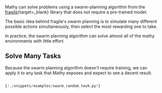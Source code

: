 Mathy can solve problems using a swarm-planning algorithm from the [fragile](https://github.com/FragileTech/fragile){target=\_blank} library that does not require a pre-trained model.

The basic idea behind fragile's swarm planning is to simulate many different possible actions simultaneously, then select the most rewarding one to take.

In practice, the swarm planning algorithm can solve almost all of the mathy environments with little effort.

## Solve Many Tasks

Because the swarm planning algorithm doesn't require training, we can apply it to any task that Mathy exposes and expect to see a decent result.

```Python

{!./snippets/examples/swarm_random_task.py!}

```
